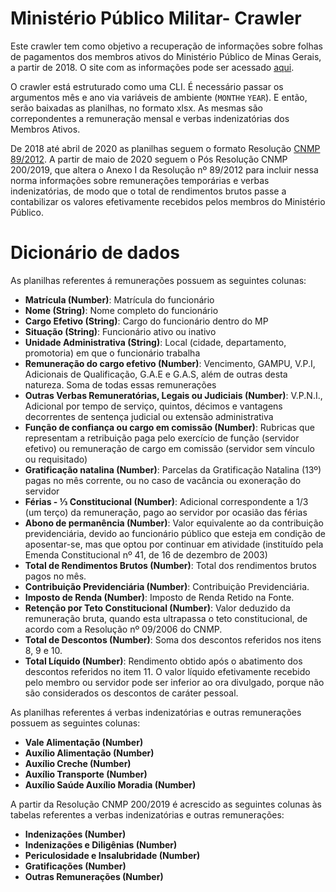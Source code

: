 # Ministério Público Militar- Crawler

Este crawler tem como objetivo a recuperação de informações sobre folhas de pagamentos dos membros ativos do Ministério Público de Minas Gerais, a partir de 2018. O site com as informações pode ser acessado [aqui](https://transparencia.mpmg.mp.br/nav/contracheque).

O crawler está estruturado como uma CLI. É necessário passar os argumentos mês e ano via variáveis de ambiente (`MONTH`e `YEAR`). E então, serão baixadas as planilhas, no formato xlsx. As mesmas são correpondentes a remuneração mensal e verbas indenizatórias dos Membros Ativos.

De 2018 até abril de 2020 as planilhas seguem o formato Resolução [CNMP 89/2012](https://www.cnmp.mp.br/portal/images/Resolucoes/Resolu%C3%A7%C3%A3o-0891.pdf). A partir de maio de 2020 seguem o Pós Resolução CNMP 200/2019, que altera o Anexo I da Resolução nº 89/2012 para incluir nessa norma informações sobre remunerações temporárias e verbas indenizatórias, de modo que o total de rendimentos brutos passe a contabilizar os valores efetivamente recebidos pelos membros do Ministério Público.

# Dicionário de dados

As planilhas referentes á remunerações possuem as seguintes colunas:

- **Matrícula (Number)**: Matrícula do funcionário
- **Nome (String)**: Nome completo do funcionário
- **Cargo Efetivo (String)**: Cargo do funcionário dentro do MP
- **Situação (String)**: Funcionário ativo ou inativo
- **Unidade Administrativa (String)**: Local (cidade, departamento, promotoria) em que o funcionário trabalha
- **Remuneração do cargo efetivo (Number)**: Vencimento, GAMPU, V.P.I, Adicionais de Qualificação, G.A.E e G.A.S, além de outras desta natureza. Soma de todas essas remunerações
- **Outras Verbas Remuneratórias, Legais ou  Judiciais (Number)**: V.P.N.I., Adicional por tempo de serviço, quintos, décimos e vantagens decorrentes de sentença judicial ou extensão administrativa
- **Função de confiança ou cargo em comissão (Number)**: Rubricas que representam a retribuição paga pelo exercício de função (servidor efetivo) ou remuneração de cargo em comissão (servidor sem vínculo ou requisitado)
- **Gratificação natalina (Number)**: Parcelas da Gratificação Natalina (13º) pagas no mês corrente, ou no caso de vacância ou exoneração do servidor
- **Férias - ⅓ Constitucional (Number)**: Adicional correspondente a 1/3 (um terço) da remuneração, pago ao servidor por ocasião das férias
- **Abono de permanência (Number)**: Valor equivalente ao da contribuição previdenciária, devido ao funcionário público que esteja em condição de aposentar-se, mas que optou por continuar em atividade (instituído pela Emenda Constitucional nº 41, de 16 de dezembro de 2003)
- **Total de Rendimentos Brutos (Number)**: Total dos rendimentos brutos pagos no mês.
- **Contribuição Previdenciária (Number)**: Contribuição Previdenciária.
- **Imposto de Renda (Number)**: Imposto de Renda Retido na Fonte.
- **Retenção por Teto Constitucional (Number)**: Valor deduzido da remuneração bruta, quando esta ultrapassa o teto constitucional, de acordo com a Resolução nº 09/2006 do CNMP.
- **Total de Descontos (Number)**: Soma dos descontos referidos nos itens 8, 9 e 10.
- **Total Líquido (Number)**: Rendimento obtido após o abatimento dos descontos referidos no item 11. O valor líquido efetivamente recebido pelo membro ou servidor pode ser inferior ao ora divulgado, porque não são considerados os descontos de caráter pessoal.


As planilhas referentes á verbas indenizatórias e outras remunerações possuem as seguintes colunas:

- **Vale Alimentação (Number)**
- **Auxílio Alimentação (Number)**
-	**Auxílio Creche (Number)**
-	**Auxílio Transporte (Number)**
- **Auxílio Saúde	Auxílio Moradia (Number)**

A partir da Resolução CNMP 200/2019 é acrescido as seguintes colunas às tabelas referentes a verbas indenizatórias e outras remunerações:
- **Indenizações (Number)** 
- **Indenizações e Diligênias (Number)**
-	**Periculosidade e Insalubridade (Number)**
- **Gratificações (Number)**
- **Outras Remunerações (Number)**
